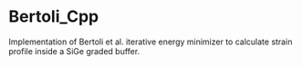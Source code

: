 # Bertoli_Cpp
Implementation of Bertoli et al. iterative energy minimizer to calculate strain profile inside a SiGe graded buffer.
